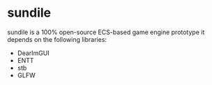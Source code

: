 # sundile

sundile is a 100% open-source ECS-based game engine prototype
it depends on the following libraries:

* DearImGUI
* ENTT
* stb
* GLFW